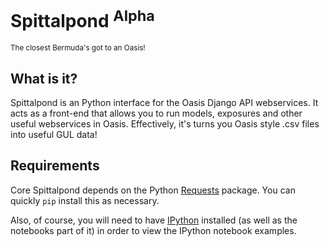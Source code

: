 Spittalpond <sup>Alpha</sup>
============================

<small>The closest Bermuda's got to an Oasis!</small>

What is it?
-----------

Spittalpond is an Python interface for the Oasis Django API webservices.
It acts as a front-end that allows you to run models, exposures and other
useful webservices in Oasis.
Effectively, it's turns you Oasis style .csv files into useful GUL data!

Requirements
-----------

Core Spittalpond depends on the Python [Requests] package. You can quickly
`pip` install this as necessary.

Also, of course, you will need to have [IPython] installed (as well as the
notebooks part of it) in order to view the IPython notebook examples.


[Requests]: <http://docs.python-requests.org/en/latest/>
[IPython]: <http://ipython.org/>
